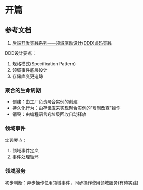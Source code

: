 # 开篇

## 参考文档

1. [后端开发实践系列——领域驱动设计(DDD)编码实践](https://juejin.cn/post/6844903903104860174)

DDD设计要点：

1. 规格模式(Specification Pattern)
2. 领域事件底层设计
3. 存储库变更追踪

### 聚合的生命周期

* 创建：由工厂负责聚合实例的创建
* 持久化行为：由存储库来实现聚合实例的"增删改查"操作
* 销毁：由编程语言的垃圾回收自动释放

### 领域事件

实现要点：

1. 领域事件定义
2. 事件处理循环

### 领域服务

初步判断：异步操作使用领域事件，同步操作使用领域服务(有待实践)